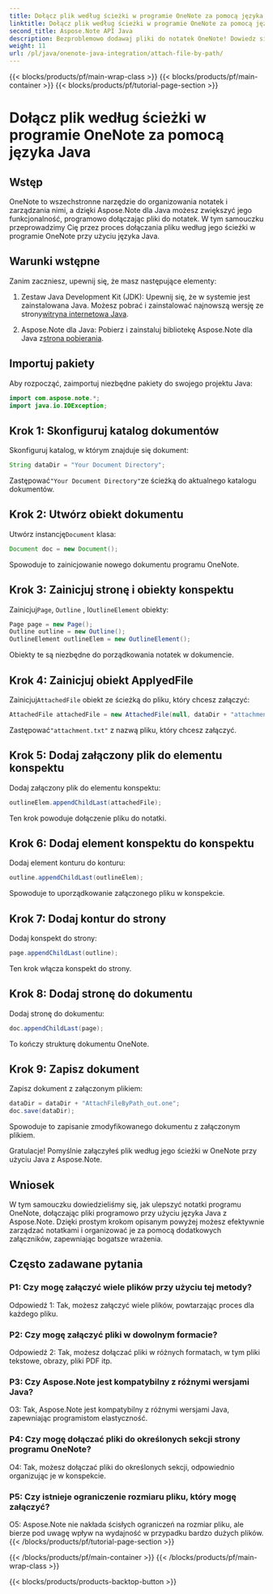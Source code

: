 ```yaml
---
title: Dołącz plik według ścieżki w programie OneNote za pomocą języka Java
linktitle: Dołącz plik według ścieżki w programie OneNote za pomocą języka Java
second_title: Aspose.Note API Java
description: Bezproblemowo dodawaj pliki do notatek OneNote! Dowiedz się, jak dołączać według ścieżki w Javie za pomocą Aspose.Note. Łatwy przewodnik i kod w zestawie! #OneNote #Java #Aspose
weight: 11
url: /pl/java/onenote-java-integration/attach-file-by-path/
---
```


{{< blocks/products/pf/main-wrap-class >}}
{{< blocks/products/pf/main-container >}}
{{< blocks/products/pf/tutorial-page-section >}}

# Dołącz plik według ścieżki w programie OneNote za pomocą języka Java

## Wstęp

OneNote to wszechstronne narzędzie do organizowania notatek i zarządzania nimi, a dzięki Aspose.Note dla Java możesz zwiększyć jego funkcjonalność, programowo dołączając pliki do notatek. W tym samouczku przeprowadzimy Cię przez proces dołączania pliku według jego ścieżki w programie OneNote przy użyciu języka Java.

## Warunki wstępne

Zanim zaczniesz, upewnij się, że masz następujące elementy:

1.  Zestaw Java Development Kit (JDK): Upewnij się, że w systemie jest zainstalowana Java. Możesz pobrać i zainstalować najnowszą wersję ze strony[witryna internetowa Java](https://www.oracle.com/java/).
   
2.  Aspose.Note dla Java: Pobierz i zainstaluj bibliotekę Aspose.Note dla Java z[strona pobierania](https://releases.aspose.com/note/java/).

## Importuj pakiety

Aby rozpocząć, zaimportuj niezbędne pakiety do swojego projektu Java:

```java
import com.aspose.note.*;
import java.io.IOException;
```

## Krok 1: Skonfiguruj katalog dokumentów

Skonfiguruj katalog, w którym znajduje się dokument:

```java
String dataDir = "Your Document Directory";
```

 Zastępować`"Your Document Directory"`ze ścieżką do aktualnego katalogu dokumentów.

## Krok 2: Utwórz obiekt dokumentu

 Utwórz instancję`Document` klasa:

```java
Document doc = new Document();
```

Spowoduje to zainicjowanie nowego dokumentu programu OneNote.

## Krok 3: Zainicjuj stronę i obiekty konspektu

 Zainicjuj`Page`, `Outline` , I`OutlineElement` obiekty:

```java
Page page = new Page();
Outline outline = new Outline();
OutlineElement outlineElem = new OutlineElement();
```

Obiekty te są niezbędne do porządkowania notatek w dokumencie.

## Krok 4: Zainicjuj obiekt ApplyedFile

 Zainicjuj`AttachedFile` obiekt ze ścieżką do pliku, który chcesz załączyć:

```java
AttachedFile attachedFile = new AttachedFile(null, dataDir + "attachment.txt");
```

 Zastępować`"attachment.txt"` z nazwą pliku, który chcesz załączyć.

## Krok 5: Dodaj załączony plik do elementu konspektu

Dodaj załączony plik do elementu konspektu:

```java
outlineElem.appendChildLast(attachedFile);
```

Ten krok powoduje dołączenie pliku do notatki.

## Krok 6: Dodaj element konspektu do konspektu

Dodaj element konturu do konturu:

```java
outline.appendChildLast(outlineElem);
```

Spowoduje to uporządkowanie załączonego pliku w konspekcie.

## Krok 7: Dodaj kontur do strony

Dodaj konspekt do strony:

```java
page.appendChildLast(outline);
```

Ten krok włącza konspekt do strony.

## Krok 8: Dodaj stronę do dokumentu

Dodaj stronę do dokumentu:

```java
doc.appendChildLast(page);
```

To kończy strukturę dokumentu OneNote.

## Krok 9: Zapisz dokument

Zapisz dokument z załączonym plikiem:

```java
dataDir = dataDir + "AttachFileByPath_out.one";
doc.save(dataDir);
```

Spowoduje to zapisanie zmodyfikowanego dokumentu z załączonym plikiem.

Gratulacje! Pomyślnie załączyłeś plik według jego ścieżki w OneNote przy użyciu Java z Aspose.Note.

## Wniosek

W tym samouczku dowiedzieliśmy się, jak ulepszyć notatki programu OneNote, dołączając pliki programowo przy użyciu języka Java z Aspose.Note. Dzięki prostym krokom opisanym powyżej możesz efektywnie zarządzać notatkami i organizować je za pomocą dodatkowych załączników, zapewniając bogatsze wrażenia.

## Często zadawane pytania

### P1: Czy mogę załączyć wiele plików przy użyciu tej metody?

Odpowiedź 1: Tak, możesz załączyć wiele plików, powtarzając proces dla każdego pliku.

### P2: Czy mogę załączyć pliki w dowolnym formacie?

Odpowiedź 2: Tak, możesz dołączać pliki w różnych formatach, w tym pliki tekstowe, obrazy, pliki PDF itp.

### P3: Czy Aspose.Note jest kompatybilny z różnymi wersjami Java?

O3: Tak, Aspose.Note jest kompatybilny z różnymi wersjami Java, zapewniając programistom elastyczność.

### P4: Czy mogę dołączać pliki do określonych sekcji strony programu OneNote?

O4: Tak, możesz dołączać pliki do określonych sekcji, odpowiednio organizując je w konspekcie.

### P5: Czy istnieje ograniczenie rozmiaru pliku, który mogę załączyć?

O5: Aspose.Note nie nakłada ścisłych ograniczeń na rozmiar pliku, ale bierze pod uwagę wpływ na wydajność w przypadku bardzo dużych plików.
{{< /blocks/products/pf/tutorial-page-section >}}

{{< /blocks/products/pf/main-container >}}
{{< /blocks/products/pf/main-wrap-class >}}

{{< blocks/products/products-backtop-button >}}
